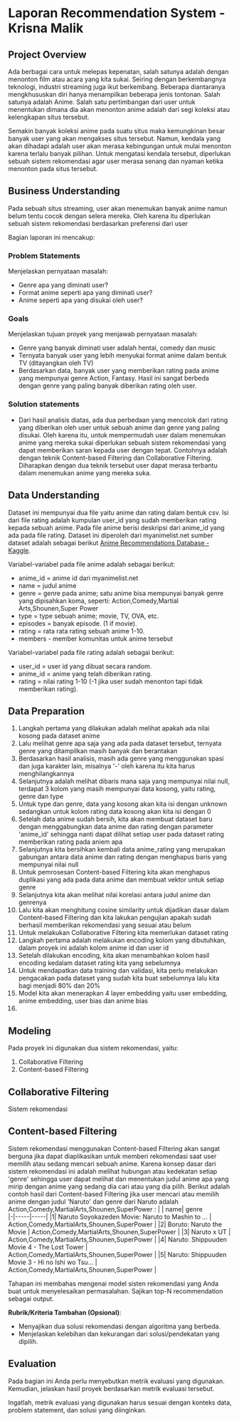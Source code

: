 # Laporan Recommendation System - Krisna Malik

## Project Overview

Ada berbagai cara untuk melepas kepenatan, salah satunya adalah dengan menonton film atau acara yang kita sukai.
Seiring dengan berkembangnya teknologi, industri streaming juga ikut berkembang. Beberapa diantaranya mengkhususkan diri hanya menampilkan beberapa jenis tontonan. Salah satunya adalah Anime. Salah satu pertimbangan dari user untuk menentukan dimana dia akan menonton anime adalah dari segi koleksi atau kelengkapan situs tersebut.

Semakin banyak koleksi anime pada suatu situs maka kemungkinan besar banyak user yang akan mengakses situs tersebut. Namun, kendala yang akan dihadapi adalah user akan merasa kebingungan untuk mulai menonton karena terlalu banyak pilihan. Untuk mengatasi kendala tersebut, diperlukan sebuah sistem rekomendasi agar user merasa senang dan nyaman ketika menonton pada situs tersebut.


## Business Understanding

Pada sebuah situs streaming, user akan menemukan banyak anime namun belum tentu cocok dengan selera mereka. Oleh karena itu diperlukan sebuah sistem rekomendasi berdasarkan preferensi dari user

Bagian laporan ini mencakup:

### Problem Statements

Menjelaskan pernyataan masalah:
- Genre apa yang diminati user?
- Format anime seperti apa yang diminati user?
- Anime seperti apa yang disukai oleh user?

### Goals

Menjelaskan tujuan proyek yang menjawab pernyataan masalah:
- Genre yang banyak diminati user adalah hentai, comedy dan music
- Ternyata banyak user yang lebih menyukai format anime dalam bentuk TV (ditayangkan oleh TV)
- Berdasarkan data, banyak user yang memberikan rating pada anime yang mempunyai genre Action, Fantasy. Hasil ini sangat berbeda dengan genre yang paling banyak diberikan rating oleh user.

### Solution statements
- Dari hasil analisis diatas, ada dua perbedaan yang mencolok dari rating yang diberikan oleh user untuk sebuah anime dan genre yang paling disukai. Oleh karena itu, untuk mempermudah user dalam menemukan anime yang mereka sukai diperlukan sebuah sistem rekomendasi yang dapat memberikan saran kepada user dengan tepat. Contohnya adalah dengan teknik Content-based Filtering dan Collaborative Filtering. Diharapkan dengan dua teknik tersebut user dapat merasa terbantu dalam menemukan anime yang mereka suka.

## Data Understanding
Dataset ini mempunyai dua file yaitu anime dan rating dalam bentuk csv. Isi dari file rating adalah kumpulan user_id yang sudah memberikan rating kepada sebuah anime. Pada file anime berisi deskripsi dari anime_id yang ada pada file rating. Dataset ini diperoleh dari myanimelist.net sumber dataset adalah sebagai berikut [Anime Recommendations Database - Kaggle](https://www.kaggle.com/datasets/CooperUnion/anime-recommendations-database).

Variabel-variabel pada file anime adalah sebagai berikut:
- anime_id = anime id dari myanimelist.net
- name = judul anime
- genre = genre pada anime; satu anime bisa mempunyai banyak genre yang dipisahkan koma, seperti: Action,Comedy,Martial Arts,Shounen,Super Power
- type = type sebuah anime; movie, TV, OVA, etc.
- episodes = banyak episode. (1 if movie).
- rating = rata rata rating sebuah anime 1-10.
- members - member komunitas untuk anime tersebut

Variabel-variabel pada file rating adalah sebagai berikut:
- user_id = user id yang dibuat secara random.
- anime_id = anime yang telah diberikan rating.
- rating = nilai rating 1-10 (-1 jika user sudah menonton tapi tidak memberikan rating).


## Data Preparation

1. Langkah pertama yang dilakukan adalah melihat apakah ada nilai kosong pada dataset anime
2. Lalu melihat genre apa saja yang ada pada dataset tersebut, ternyata genre yang ditampilkan masih banyak dan berantakan
3. Berdasarkan hasil analisis, masih ada genre yang menggunakan spasi dan juga karakter lain, misalnya '-' oleh karena itu kita harus menghilangkannya
4. Selanjutnya adalah melihat dibaris mana saja yang mempunyai nilai null, terdapat 3 kolom yang masih mempunyai data kosong, yaitu rating, genre dan type
5. Untuk type dan genre, data yang kosong akan kita isi dengan unknown sedangkan untuk kolom rating data kosong akan kita isi dengan 0
6. Setelah data anime sudah bersih, kita akan membuat dataset baru dengan menggabungkan data anime dan rating dengan parameter 'anime_id' sehingga nanti dapat dilihat setiap user pada dataset rating memberikan rating pada aniem apa
7. Selanjutnya kita bersihkan kembali data anime_rating yang merupakan gabungan antara data anime dan rating dengan menghapus baris yang mempunyai nilai null
8. Untuk pemrosesan Content-based Filtering kita akan menghapus duplikasi yang ada pada data anime dan membuat vektor untuk setiap genre
9. Selanjutnya kita akan melihat nilai korelasi antara judul anime dan genrenya
10. Lalu kita akan menghitung cosine similarity untuk dijadikan dasar dalam Content-based Filtering dan kita lakukan pengujian apakah sudah berhasil memberikan rekomendasi yang sesuai atau belum
11. Untuk melakukan Collaborative Filtering kita memerlukan dataset rating
12. Langkah pertama adalah melakukan encoding kolom yang dibutuhkan, dalam proyek ini adalah kolom anime id dan user id
13. Setelah dilakukan encoding, kita akan menambahkan kolom hasil encoding kedalam dataset rating kita yang sebelumnya
14. Untuk mendapatkan data training dan validasi, kita perlu melakukan pengacakan pada dataset yang sudah kita buat sebelumnya lalu kita bagi menjadi 80% dan 20%
15. Model kita akan menerapkan 4 layer embedding yaitu user embedding, anime embedding, user bias dan anime bias
16. 

## Modeling

Pada proyek ini digunakan dua sistem rekomendasi, yaitu:
1. Collaborative Filtering
2. Content-based Filtering

## Collaborative Filtering
Sistem rekomendasi 
## Content-based Filtering
Sistem rekomendasi menggunakan Content-based Filtering akan sangat berguna jika dapat diaplikasikan untuk memberi rekomendasi saat user memilih atau sedang mencari sebuah anime. Karena konsep dasar dari sistem rekomendasi ini adalah melihat hubungan atau kedekatan setiap 'genre' sehingga user dapat melihat dan menentukan judul anime apa yang mirip dengan anime yang sedang dia cari atau yang dia pilih. Berikut adalah contoh hasil dari Content-based Filtering jika user mencari atau memilih anime dengan judul 'Naruto' dan genre dari Naruto adalah Action,Comedy,MartialArts,Shounen,SuperPower :
| | name| genre  
|-|-----|-----|
|1|	Naruto Soyokazeden Movie: Naruto to Mashin to ...	| Action,Comedy,MartialArts,Shounen,SuperPower |
|2|	Boruto: Naruto the Movie	| Action,Comedy,MartialArts,Shounen,SuperPower |
|3|	Naruto x UT	| Action,Comedy,MartialArts,Shounen,SuperPower |
|4|	Naruto: Shippuuden Movie 4 - The Lost Tower |	Action,Comedy,MartialArts,Shounen,SuperPower |
|5|	Naruto: Shippuuden Movie 3 - Hi no Ishi wo Tsu...	| Action,Comedy,MartialArts,Shounen,SuperPower |

Tahapan ini membahas mengenai model sisten rekomendasi yang Anda buat untuk menyelesaikan permasalahan. Sajikan top-N recommendation sebagai output.

**Rubrik/Kriteria Tambahan (Opsional)**: 
- Menyajikan dua solusi rekomendasi dengan algoritma yang berbeda.
- Menjelaskan kelebihan dan kekurangan dari solusi/pendekatan yang dipilih.

## Evaluation
Pada bagian ini Anda perlu menyebutkan metrik evaluasi yang digunakan. Kemudian, jelaskan hasil proyek berdasarkan metrik evaluasi tersebut.

Ingatlah, metrik evaluasi yang digunakan harus sesuai dengan konteks data, problem statement, dan solusi yang diinginkan.

